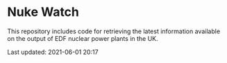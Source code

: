 # Nuke Watch

This repository includes code for retrieving the latest information available on the output of EDF nuclear power plants in the UK.

Last updated: 2021-06-01 20:17